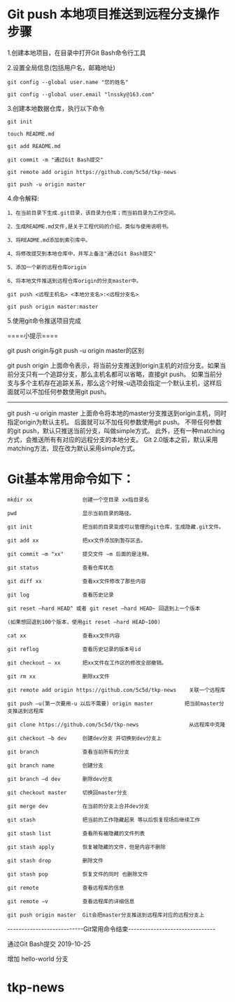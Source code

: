 ﻿# Git push 本地项目推送到远程分支操作步骤

1.创建本地项目，在目录中打开Git Bash命令行工具

2.设置全局信息(包括用户名，邮箱地址)

    git config --global user.name "您的姓名"

    git config --global user.email "lnssky@163.com"

3.创建本地数据仓库，执行以下命令

    git init

    touch README.md

    git add README.md

    git commit -m "通过Git Bash提交"

    git remote add origin https://github.com/5c5d/tkp-news

    git push -u origin master

4.命令解释:

    1、在当前目录下生成.git目录，该目录为仓库；而当前目录为工作空间。

    2、生成README.md文件,是关于工程代码的介绍，类似与使用说明书。

    3、将README.md添加到索引库中。

    4、将修改提交到本地仓库中，并写上备注"通过Git Bash提交"

    5、添加一个新的远程仓库origin

    6、将本地文件推送到远程仓库origin的分支master中。

    git push <远程主机名> <本地分支名>:<远程分支名>

    git push origin master:master

5.使用git命令推送项目完成

====小提示====

git push origin与git push -u origin master的区别

git push origin
上面命令表示，将当前分支推送到origin主机的对应分支。如果当前分支只有一个追踪分支，那么主机名都可以省略，直接git push。
如果当前分支与多个主机存在追踪关系，那么这个时候-u选项会指定一个默认主机，这样后面就可以不加任何参数使用git push。

---------------------------------------------------------------
git push -u origin master
上面命令将本地的master分支推送到origin主机，同时指定origin为默认主机。
后面就可以不加任何参数使用git push。 不带任何参数的git push，默认只推送当前分支，叫做simple方式。
此外，还有一种matching方式，会推送所有有对应的远程分支的本地分支。
Git 2.0版本之前，默认采用matching方法，现在改为默认采用simple方式。


# Git基本常用命令如下：

    mkdir xx                创建一个空目录 xx指目录名

    pwd                     显示当前目录的路径。

    git init                把当前的目录变成可以管理的git仓库，生成隐藏.git文件。

    git add xx              把xx文件添加到暂存区去。

    git commit –m "xx"      提交文件 –m 后面的是注释。

    git status              查看仓库状态

    git diff xx             查看xx文件修改了那些内容

    git log                 查看历史记录

    git reset –hard HEAD^ 或者 git reset –hard HEAD~ 回退到上一个版本

    (如果想回退到100个版本，使用git reset –hard HEAD~100)

    cat xx                  查看xx文件内容

    git reflog              查看历史记录的版本号id

    git checkout – xx       把xx文件在工作区的修改全部撤销。

    git rm xx               删除xx文件

    git remote add origin https://github.com/5c5d/tkp-news    关联一个远程库

    git push –u(第一次要用-u 以后不需要) origin master          把当前master分支推送到远程库

    git clone https://github.com/5c5d/tkp-news                从远程库中克隆

    git checkout –b dev     创建dev分支 并切换到dev分支上

    git branch              查看当前所有的分支

    git branch name         创建分支

    git branch –d dev       删除dev分支

    git checkout master     切换回master分支

    git merge dev           在当前的分支上合并dev分支

    git stash               把当前的工作隐藏起来 等以后恢复现场后继续工作

    git stash list          查看所有被隐藏的文件列表

    git stash apply         恢复被隐藏的文件，但是内容不删除

    git stash drop          删除文件

    git stash pop           恢复文件的同时 也删除文件

    git remote              查看远程库的信息

    git remote –v           查看远程库的详细信息

    git push origin master  Git会把master分支推送到远程库对应的远程分支上

---------------------------Git常用命令结束-------------------------------

通过Git Bash提交 2019-10-25

增加 hello-world 分支

# tkp-news
